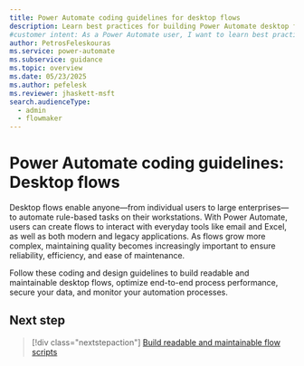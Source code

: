 ```yaml
---
title: Power Automate coding guidelines for desktop flows
description: Learn best practices for building Power Automate desktop flows for building, optimizing, securing, and monitoring your Power Automate desktop flows.
#customer intent: As a Power Automate user, I want to learn best practices for building and maintaining efficient desktop flows.
author: PetrosFeleskouras
ms.service: power-automate
ms.subservice: guidance
ms.topic: overview
ms.date: 05/23/2025
ms.author: pefelesk
ms.reviewer: jhaskett-msft
search.audienceType: 
  - admin
  - flowmaker
---
```


# Power Automate coding guidelines: Desktop flows

Desktop flows enable anyone—from individual users to large enterprises—to automate rule-based tasks on their workstations. With Power Automate, users can create flows to interact with everyday tools like email and Excel, as well as both modern and legacy applications. As flows grow more complex, maintaining quality becomes increasingly important to ensure reliability, efficiency, and ease of maintenance. 

Follow these coding and design guidelines to build readable and maintainable desktop flows, optimize end-to-end process performance, secure your data, and monitor your automation processes.

## Next step

> [!div class="nextstepaction"]
> [Build readable and maintainable flow scripts](build-readable-flow-scripts.md)
